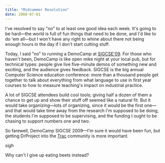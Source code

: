 ```yaml
---
title: "Midsummer Resolution"
date: 2008-07-01
---
```

I've resolved to say "no" to at least one good idea each week. It's going to be hard—the world is full of fun things that need to be done, and I'd like to do 'em all—but I won't have any right to whine about there not being enough hours in the day if I don't start cutting stuff.

Today, I said "no" to running a DemoCamp at <a href="http://www.cs.arizona.edu/groups/sigcse09/">SIGCSE'09</a>. For those who haven't been, DemoCamp is like open mike night at your local pub, but for technical types: people give live five-minute demos of something new and exciting, and the audience gives feedback. SIGCSE is the big annual Computer Science education conference: more than a thousand people get together to talk about everything from what language to use in first year courses to how to measure teaching's impact on industrial practice.

A lot of SIGCSE attendees build cool tools; giving half a dozen of them a chance to get up and show their stuff off seemed like a natural fit. But it would take organizing—lots of organizing, since it would be the first one—and that would take time away from the research I'm supposed to be doing, the students I'm supposed to be supervising, and the funding I ought to be chasing to support numbers one and two.

So farewell, DemoCamp SIGCSE 2009—I'm sure it would have been fun, but getting DrProject into the <a href="http://trac.edgewall.org">Trac</a> community is more important.

*sigh*

Why can't I give up eating beets instead?
